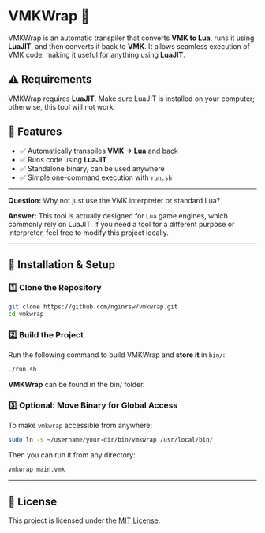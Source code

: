 # **VMKWrap** 🚀 

VMKWrap is an automatic transpiler that converts **VMK to Lua**, runs it using
**LuaJIT**, and then converts it back to **VMK**. It allows seamless execution
of VMK code, making it useful for anything using **LuaJIT**.

## **⚠ Requirements**  
VMKWrap requires **LuaJIT**. Make sure LuaJIT is installed on your computer; otherwise, this tool will not work.

## **📌 Features** 

- ✅ Automatically transpiles **VMK → Lua** and back
- ✅ Runs code using **LuaJIT**
- ✅ Standalone binary, can be used anywhere
- ✅ Simple one-command execution with `run.sh`

---

**Question:** Why not just use the VMK interpreter or standard Lua?

**Answer:** This tool is actually designed for `Lua` game engines, which commonly
rely on LuaJIT. If you need a tool for a different purpose or interpreter,
feel free to modify this project locally.

---

## **🚀 Installation & Setup** 

### **1️⃣ Clone the Repository**  

```sh
git clone https://github.com/nginrsw/vmkwrap.git
cd vmkwrap
```

### **2️⃣ Build the Project**  

Run the following command to build VMKWrap and **store it** in `bin/`:

```sh
./run.sh
```

**VMKWrap** can be found in the bin/ folder.

### **3️⃣ Optional: Move Binary for Global Access**  

To make `vmkwrap` accessible from anywhere:

```sh
sudo ln -s ~/username/your-dir/bin/vmkwrap /usr/local/bin/
```

Then you can run it from any directory:

```sh
vmkwrap main.vmk
```

---

## **📜 License** 

This project is licensed under the [MIT License](LICENSE).
